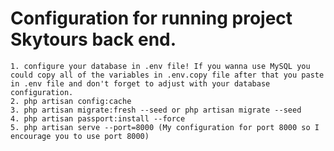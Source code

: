 # Configuration for running project Skytours back end.

    1. configure your database in .env file! If you wanna use MySQL you could copy all of the variables in .env.copy file after that you paste in .env file and don't forget to adjust with your database configuration.
    2. php artisan config:cache
    3. php artisan migrate:fresh --seed or php artisan migrate --seed
    4. php artisan passport:install --force
    5. php artisan serve --port=8000 (My configuration for port 8000 so I encourage you to use port 8000)
